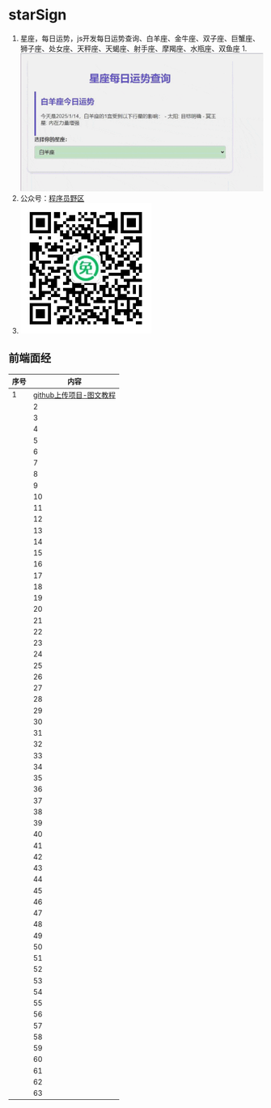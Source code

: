 # starSign
1. 星座，每日运势，js开发每日运势查询、白羊座、金牛座、双子座、巨蟹座、狮子座、处女座、天秤座、天蝎座、射手座、摩羯座、水瓶座、双鱼座
1.![image](https://github.com/532777032/starSign/blob/main/img/banner.gif?raw=true)
1. 公众号：[程序员野区](https://mp.weixin.qq.com/mp/appmsgalbum?__biz=MzI1NjAxODkzMg==&action=getalbum&album_id=3102070220246171651&scene=126&sessionid=1742622705#wechat_redirect)
1. ![image](https://github.com/532777032/starSign/blob/main/img/ewm.jpeg?raw=true)
## 前端面经
|序号|内容|
|--|--|
|1|[github上传项目-图文教程](http://mp.weixin.qq.com/s?__biz=MzI1NjAxODkzMg==&mid=2572041501&idx=1&sn=6ed54a16c17c5947c04f6b594a4983c7&chksm=f6978d86c1e0049072dc9ad7257499178003a8a9fb53b3f5e9dda0c7045a689f1a9d6854d6be#rd)|
		|2|[星座运势-js源代码](http://mp.weixin.qq.com/s?__biz=MzI1NjAxODkzMg==&mid=2572041464&idx=1&sn=6bf9223f0a2d987a86ccadd5f51e7d25&chksm=f6978c63c1e0057598e593d24e522a72009b2d4ac77e06d0826317ede58f42e454c5b59460aa#rd)|
		|3|[Enable two-factor authentication (2FA)  -github解决方案](http://mp.weixin.qq.com/s?__biz=MzI1NjAxODkzMg==&mid=2572041457&idx=1&sn=a63cb6983c9f0a81bd41fc840315d509&chksm=f6978c6ac1e0057c187bd629a708a8fe980293fef84134cd16d2506ef9a1d70150ea60eb062a#rd)|
		|4|[免费api-实时天气](http://mp.weixin.qq.com/s?__biz=MzI1NjAxODkzMg==&mid=2572041436&idx=1&sn=7ab2ad77c25c3384790d1f89f1cccc2d&chksm=f6978c47c1e005515f9c9373167eb2370fb60104492f9592cdc749f2805263c4500f3f2f4632#rd)|
		|5|[单点登录-跨域缓存共享](http://mp.weixin.qq.com/s?__biz=MzI1NjAxODkzMg==&mid=2572041411&idx=1&sn=c2abe347d827ba9980a9c6fad13997ed&chksm=f6978c58c1e0054e0bd998c2e04140344fd6374656778ba73a1da0a3d9ca047330efcc5d2c06#rd)|
		|6|[网站埋点-理论篇](http://mp.weixin.qq.com/s?__biz=MzI1NjAxODkzMg==&mid=2572041390&idx=1&sn=fdf7e9347101975fc770d1807330f362&chksm=f6978c35c1e00523ca843633fb2821d4cdd859d2d3deeaf2ac934b5f0203e69d580fd5e8d5a5#rd)|
		|7|[node执行m3u8生成、m3u8转mp4下载-图文教程](http://mp.weixin.qq.com/s?__biz=MzI1NjAxODkzMg==&mid=2572041375&idx=1&sn=c31b57c15f74e1b51689d3da46bd3c8f&chksm=f6978c04c1e00512516006844ed31832cdc5f7d287d2b9f0a3bb49681ae916c43ac9dcc1e9f5#rd)|
		|8|[前端js实现m3u8转mp4下载-图文教程](http://mp.weixin.qq.com/s?__biz=MzI1NjAxODkzMg==&mid=2572041357&idx=1&sn=1c40276103b985b53909406c1492862c&chksm=f6978c16c1e005005edfe44a289c684ac08b38ac5ebfa8cc1512ab7d495f34868bb9805a2bfb#rd)|
		|9|[前端mp4转m3u8流模式播放视频-图文教程](http://mp.weixin.qq.com/s?__biz=MzI1NjAxODkzMg==&mid=2572041347&idx=1&sn=06141caaef640fdd95442564165cf698&chksm=f6978c18c1e0050ecb66f10d6ef5e04d4f1221c3a95052fe06c8223b7554b61242f5d6299164#rd)|
		|10|[后台权限系统-理论篇（甲、乙、丙、丁、坤为例）](http://mp.weixin.qq.com/s?__biz=MzI1NjAxODkzMg==&mid=2572041317&idx=1&sn=2afbefdb6b7ce5487fab803eee1a5ac1&chksm=f6978cfec1e005e8c9660063ce1b1cb6028720e7a837b0e62d50deb22090ef67aa0fceecc254#rd)|
		|11|[uniCloud 微信小程序登陆全流程demo](http://mp.weixin.qq.com/s?__biz=MzI1NjAxODkzMg==&mid=2572039854&idx=1&sn=c4582d1b769463978bdad37e9b7edf6d&chksm=f6978635c1e00f23bf199ad5ac63122bfb3ec32f4edb73524309cf0d82f1bbed3ac7169c39fe#rd)|
		|12|[微信公众号授权登录（图文教程）](http://mp.weixin.qq.com/s?__biz=MzI1NjAxODkzMg==&mid=2572041283&idx=1&sn=57605445d6f5763f5ffa761055a15bee&chksm=f6978cd8c1e005ce5953f6bf48e23f843f159bc2295c3beaf4e55c1054997ae8b60aa4c06399#rd)|
		|13|[前端切片上传、分段上传-图文教程](http://mp.weixin.qq.com/s?__biz=MzI1NjAxODkzMg==&mid=2572041256&idx=1&sn=457d6a7463aa5fc37c75f50e81539d79&chksm=f6978cb3c1e005a5a9a9aebecff65761ce6ea85d462a244b8875292a809f2fc31821f8128305#rd)|
		|14|[微信浏览器f12教程](http://mp.weixin.qq.com/s?__biz=MzI1NjAxODkzMg==&mid=2572041185&idx=1&sn=f5febd1c0ab4c04b1bc41dcad8bc5744&chksm=f6978b7ac1e0026cf1ba573e304adf66e054af43302b152bb62b15e484f72805d118f3b821bd#rd)|
		|15|[css mask遮罩教程](http://mp.weixin.qq.com/s?__biz=MzI1NjAxODkzMg==&mid=2572041174&idx=1&sn=c0a83008a726b127ff81bb406f7a41ef&chksm=f6978b4dc1e0025ba51c250a01d3e625cef79fb45e0eb797bc644e4f17723327c3e65dc28f24#rd)|
		|16|[uniapp微信小程序pc端横屏解决方案](http://mp.weixin.qq.com/s?__biz=MzI1NjAxODkzMg==&mid=2572039877&idx=8&sn=5989074745e490538b46aa42987e60c8&chksm=f697865ec1e00f48d21c2682983bb636d6e1cf1dd3dadc585e77902d8820e112d7830f47bf8d#rd)|
		|17|[企业微信第三方应用过审核经验-分享](http://mp.weixin.qq.com/s?__biz=MzI1NjAxODkzMg==&mid=2572041160&idx=1&sn=b819ed6c6e11d9cd702519fe0c23e5ae&chksm=f6978b53c1e00245f5494fe25dd40194ad2e4bcfeac430ef3666571aa510d13de7fc9674712e#rd)|
		|18|[企业微信成员授权（个人授权）oauth2全流程教程](http://mp.weixin.qq.com/s?__biz=MzI1NjAxODkzMg==&mid=2572041145&idx=1&sn=8fe0b45024491843359ad14f8337ce4a&chksm=f6978b22c1e00234bb3f3ab53fc21d6d1ce8bdadd6f786cd7663982a76aa6b6abc828ffe3047#rd)|
		|19|[企业微信第三方应用获取永久授权（全流程教程）](http://mp.weixin.qq.com/s?__biz=MzI1NjAxODkzMg==&mid=2572041092&idx=4&sn=751ce2617c5b6c22fd048a848f4890a0&chksm=f6978b1fc1e0020971d6abc3ca4ea5afc2e896303d6d81d5c5a15146055c2a1354033b62625f#rd)|
		|20|[企业微信代开发开通流程（图文教程）](http://mp.weixin.qq.com/s?__biz=MzI1NjAxODkzMg==&mid=2572041092&idx=1&sn=38f746742d50133ae3b4c36655ef0112&chksm=f6978b1fc1e0020931bd8f06c366fcdb07beb75bd1b91a9a4f7451a9c17c5f2405003e5b70f4#rd)|
		|21|[node配置企业微信回调配置HttpGet教程](http://mp.weixin.qq.com/s?__biz=MzI1NjAxODkzMg==&mid=2572041092&idx=2&sn=bf2004a70ac2df8714df52fa8a0d3a48&chksm=f6978b1fc1e002097292db35558c387654d1da63cfe8c23f08b41f8c5bebb10eb34671f1e09c#rd)|
		|22|[node配置企业微信回调配置HttpPost](http://mp.weixin.qq.com/s?__biz=MzI1NjAxODkzMg==&mid=2572041092&idx=3&sn=b6284cf6461f93743c9708cb215299ff&chksm=f6978b1fc1e002091b4819412a3af18ccb13fa14de6e15039de92feb2f7ed26cf103af83fa9f#rd)|
		|23|[iconfont变黑色和引入两个iconfont的解决方案（图文教程）](http://mp.weixin.qq.com/s?__biz=MzI1NjAxODkzMg==&mid=2572041025&idx=1&sn=afe60ecd2ea03d93e7e22c462fd04d48&chksm=f6978bdac1e002cc7f8a9345092286477634aba1255c425b6789961ec435a1b6dcff3733192c#rd)|
		|24|[vue3渲染函数加入自定义指令（图文教程）](http://mp.weixin.qq.com/s?__biz=MzI1NjAxODkzMg==&mid=2572041025&idx=2&sn=719715ca5037d78382c293d49ddfcfce&chksm=f6978bdac1e002cc301b07ad1143cb724404aba9cd9394b035d3dcddc7b409851eb0e14ffdef#rd)|
		|25|[vue3自定义指令（图文教程）](http://mp.weixin.qq.com/s?__biz=MzI1NjAxODkzMg==&mid=2572040982&idx=1&sn=6ee8807d8600f5f8110f6ce4d82a3c7c&chksm=f6978b8dc1e0029bc787c601f287b58a1e789ca7e71be39676bb91bbdcb2a65d859457db52c2#rd)|
		|26|[ai生成表情包赚米（图文教程）](http://mp.weixin.qq.com/s?__biz=MzI1NjAxODkzMg==&mid=2572040961&idx=1&sn=3835f67108c8c10f9ab076b0cebaabcd&chksm=f6978b9ac1e0028cf0aeb369e0c78aa80b3f06c1dd9d2f757da8ac9d79e983afb53c09884321#rd)|
		|27|[uni-app 小程序主包、分包优化方案](http://mp.weixin.qq.com/s?__biz=MzI1NjAxODkzMg==&mid=2572039997&idx=1&sn=5f09ee550e6f16b2b361586625afe195&chksm=f69787a6c1e00eb06414995f175ac8bd79dfd4d34e3f22c6f482e2bf4309dcab15a02ccfdb62#rd)|
		|28|[小程序手机号授权登录（图文教程）](http://mp.weixin.qq.com/s?__biz=MzI1NjAxODkzMg==&mid=2572040938&idx=1&sn=8b0d77b5ae026eba10ff0aab910b6976&chksm=f6978a71c1e00367b3ca2ac9827e8784004a0c112c379ff0edbcb3600d1e2292af56557e7c65#rd)|
		|29|[短信验证码收不到-解决方案](http://mp.weixin.qq.com/s?__biz=MzI1NjAxODkzMg==&mid=2572040900&idx=1&sn=4b83dc61294a08e6acb052618460dc40&chksm=f6978a5fc1e0034901d8ecfbaa7de61a50a996262fc40746e98fd51b95e013610f476ec4a5e7#rd)|
		|30|[vue3ts的透传$attrs用法](http://mp.weixin.qq.com/s?__biz=MzI1NjAxODkzMg==&mid=2572040900&idx=2&sn=b08b1bb8ac6f11fa817f27dd211bac0f&chksm=f6978a5fc1e00349d81755a3e85babe63924b009b5d85148ede4c6ec044e10b27c416fc0687d#rd)|
		|31|[vue3 清空/重置reactive](http://mp.weixin.qq.com/s?__biz=MzI1NjAxODkzMg==&mid=2572040900&idx=3&sn=86801837fbdc17fa7984c0d94131f96e&chksm=f6978a5fc1e0034947b88e7cff3ea1667fa0f6b2811ff6ec10c47c5a47f43949bf620d9bf7c8#rd)|
		|32|[vite打包可视化工具rollup-plugin-visualizer图文教程](http://mp.weixin.qq.com/s?__biz=MzI1NjAxODkzMg==&mid=2572040838&idx=1&sn=7b3978a6a0664d2e7dff7c88ce44c559&chksm=f6978a1dc1e0030b63332752220d739067785e40b91868f0171ae7e57252a9822752af6b3aee#rd)|
		|33|[vue3 h函数使用图文教程](http://mp.weixin.qq.com/s?__biz=MzI1NjAxODkzMg==&mid=2572040838&idx=2&sn=257a20b858517534ea36056028800c75&chksm=f6978a1dc1e0030b10f85cca757c3e0c2d901f7c8bc13239b3e3d4a5cd3a55918ef1709c9c4f#rd)|
		|34|[抖音跳微信小程序（抖音分享卡片和链接）图文教程](http://mp.weixin.qq.com/s?__biz=MzI1NjAxODkzMg==&mid=2572040787&idx=1&sn=11e944d3a4f600c40d89629fde13b5bc&chksm=f6978ac8c1e003de97b1f2958a70baad77b6b0b02c8116c64464b454b164c622f8982a8688a6#rd)|
		|35|[pinia 持久化插件pinia-plugin-persistedstate 安装、使用(图文详解)](http://mp.weixin.qq.com/s?__biz=MzI1NjAxODkzMg==&mid=2572040718&idx=1&sn=18fb84ba10a0b0d2cac5a39bda2cbf66&chksm=f6978a95c1e0038321578b925ef6e82217ecdc7f7c97d34a1d90ae09575c1b043f98f986d853#rd)|
		|36|[uni-app 生成安卓证书](http://mp.weixin.qq.com/s?__biz=MzI1NjAxODkzMg==&mid=2572039657&idx=3&sn=e26345cf8afb2735f3890054d9fd3ef5&chksm=f6978572c1e00c64244c130a4d21aeaf4782adf1d09ba4d058de9f2d495e3876819e54aa49b9#rd)|
		|37|[uniapp小程序限制微信群访问（图文教程）](http://mp.weixin.qq.com/s?__biz=MzI1NjAxODkzMg==&mid=2572038726&idx=1&sn=0f2d2c013b8bb78a62e8b080dfd4db8d&chksm=f69782ddc1e00bcbbb0d0c6615c59769a18b2848242e9e4ba5d26c5d3e474547a7ed6a308464#rd)|
		|38|[前端常见4种缓存方式（图文教程）](http://mp.weixin.qq.com/s?__biz=MzI1NjAxODkzMg==&mid=2572038322&idx=1&sn=c86ef46ec242359ee1c65d671fff50d7&chksm=f6978029c1e0093f71113f82321db30b6d7f1f041c3fea90d3c8b2ba85000d19c9e029daedd0#rd)|
		|39|[es6~es13 新增数组遍历一览](http://mp.weixin.qq.com/s?__biz=MzI1NjAxODkzMg==&mid=2572038241&idx=1&sn=31aeb51202244a84390a4ee0ea6494d0&chksm=f69780fac1e009ecd60cea0353088defb97c6765ed04bae8d58781edd06d34a99370916074f6#rd)|
		|40|[禁debugger调试网页，禁F12（完整教程）](http://mp.weixin.qq.com/s?__biz=MzI1NjAxODkzMg==&mid=2572038225&idx=1&sn=7928495c94b487b5c77bc724e333677c&chksm=f69780cac1e009dc546e5635c96ad3a0f4844066241f202b1300b8a9f01594d199aa5d624900#rd)|
		|41|[常用的19个正则-表单验证](http://mp.weixin.qq.com/s?__biz=MzI1NjAxODkzMg==&mid=2572038161&idx=1&sn=7ece60774387a93c41030c57eaba9e12&chksm=f697808ac1e0099c4b7e9e31db156c45d9e7ab6f3515defbf2700786d47a272cc12d362e3a81#rd)|
		|42|[报错状态码 200 300 400 500](http://mp.weixin.qq.com/s?__biz=MzI1NjAxODkzMg==&mid=2572038120&idx=1&sn=1c62c3142f106a2eb3a9b5d7da156a87&chksm=f6979f73c1e016654c1732c1311969b7e38156c3e64e0efdda78cd62ccaacd9a809084df4f86#rd)|
		|43|[周公解梦功能（附数据）](http://mp.weixin.qq.com/s?__biz=MzI1NjAxODkzMg==&mid=2572038106&idx=1&sn=a4207ca14404a4777dd35c1c0bd811b7&chksm=f6979f41c1e016575e739a0e1de200f6f4b8c838f67da570cbcf8df9b1d1aa9ff221d4aab29b#rd)|
		|44|[node开发微信群聊机器人第⑮章](http://mp.weixin.qq.com/s?__biz=MzI1NjAxODkzMg==&mid=2572038049&idx=1&sn=eb8ea78a71e1d5c8f701778ff7c2e51d&chksm=f6979f3ac1e0162cb5919e4cba757937cfc6918484f62b33a7d8cf606a8d5936b7a932c4be2d#rd)|
		|45|[node开发微信群聊机器人第⑭章](http://mp.weixin.qq.com/s?__biz=MzI1NjAxODkzMg==&mid=2572038007&idx=1&sn=e93884a414d6c4b28d48e12defc2d909&chksm=f6979fecc1e016fad8d8303252db380d81bdda6ebbba8d06c7affb0bc44b86bcc73778df645b#rd)|
		|46|[node开发微信群聊机器人第⑬章](http://mp.weixin.qq.com/s?__biz=MzI1NjAxODkzMg==&mid=2572037887&idx=1&sn=0b9787cff818d6cf9717f8e5b815bdd5&chksm=f6979e64c1e017723f30cf8e849ffef7f8e2c0dc0c0f0be690b9f30d1036e2a3692b2ffd777c#rd)|
		|47|[Linux安装node18完整图文教程](http://mp.weixin.qq.com/s?__biz=MzI1NjAxODkzMg==&mid=2572037860&idx=1&sn=abdc53e2d52cb8bd14685aa8eda892e8&chksm=f6979e7fc1e01769206bfecbc70477a23c04e8959ca92525229f81ddc1c2988c628b96e67f77#rd)|
		|48|[VMware虚拟机、linux安装图文教程](http://mp.weixin.qq.com/s?__biz=MzI1NjAxODkzMg==&mid=2572037857&idx=1&sn=b6785468cfc39643f5e8909e21ab3698&chksm=f6979e7ac1e0176cf38c2304f6282989be0cba5a06a66135b96586255f213f32af76e5225c12#rd)|
		|49|[我把微信群聊机器人项目开源](http://mp.weixin.qq.com/s?__biz=MzI1NjAxODkzMg==&mid=2572037626&idx=1&sn=9c748c41422bdfaed4260e84ae137889&chksm=f6979d61c1e01477eebc7c4d4c9d16d11d853cf63ece8b20e00651ad8c0e1bd934fbc84fe7e2#rd)|
		|50|[node开发微信群聊机器人第⑫章](http://mp.weixin.qq.com/s?__biz=MzI1NjAxODkzMg==&mid=2572037584&idx=1&sn=111d2d1aefdef82ee92aaab786b6173d&chksm=f6979d4bc1e0145d16de4a36654c57f212ed361293fa810c7280faa344ea9aaf0a761343d14a#rd)|
		|51|[node开发微信群聊机器人第⑪章](http://mp.weixin.qq.com/s?__biz=MzI1NjAxODkzMg==&mid=2572037511&idx=1&sn=9e0ee45703eabffe0bdb4c5d6794798d&chksm=f6979d1cc1e0140a264c3d82d3a4be1b7f5180e29b3339a204735d73472fb05255a2b74ce4cb#rd)|
		|52|[node开发微信群聊机器人第⑩章](http://mp.weixin.qq.com/s?__biz=MzI1NjAxODkzMg==&mid=2572037489&idx=1&sn=533e0fc4399ca0225d104b909f677b13&chksm=f6979deac1e014fc9d892d14703bcf78816d57125ec1b6b707ad566fd43e5943625fe2194b8e#rd)|
		|53|[node开发微信群聊机器人第⑨章](http://mp.weixin.qq.com/s?__biz=MzI1NjAxODkzMg==&mid=2572037342&idx=1&sn=47b7dba4cecd4e73961a307af9213246&chksm=f6979c45c1e015538f6aae5d09a0bd1eaae3c36ff0f36977b84947e40288304532e9eef83354#rd)|
		|54|[node开发微信群聊机器人第⑧章](http://mp.weixin.qq.com/s?__biz=MzI1NjAxODkzMg==&mid=2572037289&idx=1&sn=adf08814a939f117e0d2f363fdaccc42&chksm=f6979c32c1e01524a6974d5aec0f970811fb50560f72c7a935adc2a52b5cb5665b2920fb4c99#rd)|
		|55|[node开发微信群聊机器人第⑦章](http://mp.weixin.qq.com/s?__biz=MzI1NjAxODkzMg==&mid=2572037087&idx=1&sn=b75606ba2090460712d89c2847c31d6e&chksm=f6979b44c1e012526fdf6e32aabba693e21b53176d95223cc4f9f71725945a66adbd2d503b64#rd)|
		|56|[node开发微信群聊机器人第⑥章](http://mp.weixin.qq.com/s?__biz=MzI1NjAxODkzMg==&mid=2572037044&idx=1&sn=db0f532bc9eda5dc8a74f7e9e2b21e18&chksm=f6979b2fc1e01239d2dad74709da8e3bbb4912e35d69c645779d43d4a2267d3cef394cebd1fc#rd)|
		|57|[公众号涨粉攻略（阳谋）](http://mp.weixin.qq.com/s?__biz=MzI1NjAxODkzMg==&mid=2572036851&idx=1&sn=614ce50613a1d957e4e5e1a2241a1d86&chksm=f6979a68c1e0137e6c783f3185e028b51917598b443dbdb0cd0deeb6b95e567d414d0e8c4611#rd)|
		|58|[公众号涨粉攻略（阴谋）](http://mp.weixin.qq.com/s?__biz=MzI1NjAxODkzMg==&mid=2572036851&idx=2&sn=eae87f526e4e7e50cb177e45bf76f7e5&chksm=f6979a68c1e0137ee9898a2026ae9738a5b34f5a206fe1f109020ccc628bf9eacb23cf2778ed#rd)|
		|59|[node开发微信群聊机器人第⑤章](http://mp.weixin.qq.com/s?__biz=MzI1NjAxODkzMg==&mid=2572036791&idx=1&sn=03438ac95594ad873ee66282dea0cf08&chksm=f6979a2cc1e0133a9505ffcf34d39000425decd3273a31ad86c1f9abfd7f80102e7e2ae9452b#rd)|
		|60|[node开发微信群聊机器人第④章](http://mp.weixin.qq.com/s?__biz=MzI1NjAxODkzMg==&mid=2572036751&idx=1&sn=636167b730fbc7341024e1de7af84ecb&chksm=f6979a14c1e01302c432bdb20fe573649b4021647127a527d69f633b917d033463e85517b320#rd)|
		|61|[node开发微信群聊机器人第③章](http://mp.weixin.qq.com/s?__biz=MzI1NjAxODkzMg==&mid=2572036726&idx=1&sn=112931cb93e3ae1a5a500f336905ab8a&chksm=f6979aedc1e013fb8a41c21c2c4e417a00c0193af89077a98bb1dbc27f1f50afab4d8d3ab9ff#rd)|
		|62|[用node开发微信群聊机器人第②章](http://mp.weixin.qq.com/s?__biz=MzI1NjAxODkzMg==&mid=2572036700&idx=1&sn=344265730420a3e8bb7ee01a975da761&chksm=f6979ac7c1e013d173da5e067b6104085348041e7d3951ad9c71ea13a7a3716e8c8317833d0b#rd)|
		|63|[用node开发微信群聊机器人第①章](http://mp.weixin.qq.com/s?__biz=MzI1NjAxODkzMg==&mid=2572036682&idx=1&sn=e6a7ce5ed416b3be9bb8975ed15ce3b4&chksm=f6979ad1c1e013c7236c103fd7d6176b8dbb1a7825d065eb4ff151a9d0bd28add265e10e92c9#rd)|